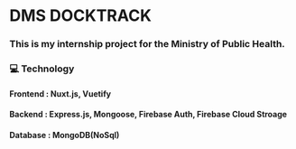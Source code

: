 # DMS DOCKTRACK
###  This is my internship project for the Ministry of Public Health.  
### :computer: Technology
#### Frontend : Nuxt.js, Vuetify
#### Backend : Express.js, Mongoose, Firebase Auth, Firebase Cloud Stroage
#### Database : MongoDB(NoSql)



<!--
**PANWAZII/PANWAZII** is a ✨ _special_ ✨ repository because its `README.md` (this file) appears on your GitHub profile.

Here are some ideas to get you started:

- 🔭 I’m currently working on ...
- 🌱 I’m currently learning ...
- 👯 I’m looking to collaborate on ...
- 🤔 I’m looking for help with ...
- 💬 Ask me about ...
- 📫 How to reach me: ...
- 😄 Pronouns: ...
- ⚡ Fun fact: ...
-->
